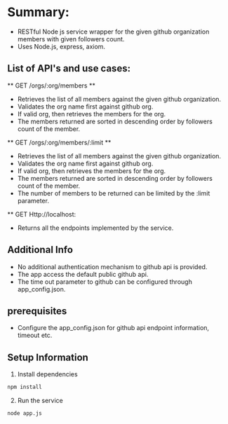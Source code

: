 # Summary:
- RESTful Node js service wrapper for the given github organization members with given followers count.  
- Uses Node.js, express, axiom.

## List of API's and use cases:

** GET /orgs/:org/members **
   - Retrieves the list of all members against the given github organization.
   - Validates the org name first against github org.
   - If valid org, then retrieves the members for the org.
   - The members returned are sorted in descending order by followers count of the member.

** GET /orgs/:org/members/:limit **
   - Retrieves the list of all members against the given github organization.
   - Validates the org name first against github org.
   - If valid org, then retrieves the members for the org.
   - The members returned are sorted in descending order by followers count of the member.
   - The number of members to be returned can be limited by the :limit parameter.

** GET Http://localhost:<portnumber>
  - Returns all the endpoints implemented by the service.
 
## Additional Info
  - No additional authentication mechanism to github api is provided.
  - The app access the default public github api.
  - The time out parameter to github can be configured through app_config.json.

## prerequisites
- Configure the app_config.json for github api endpoint information, timeout etc.

## Setup Information

1. Install dependencies

```bash
npm install
```

2. Run the service

```bash
node app.js
```
